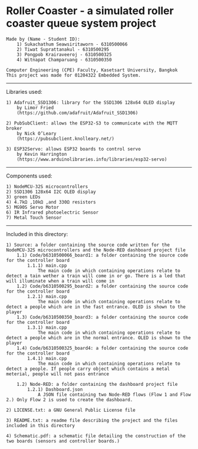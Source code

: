 #  Roller Coaster - a simulated roller coaster queue system project #
	Made by (Name - Student ID):
		1) Sukachathum Seawsiritaworn - 6310500066
		2) Tiwat Suprattanakul - 6310500295
		3) Pongpob Krairaveeroj	- 6310500325
		4) Witnapat Champaruang - 6310500350

	Computer Engineering (CPE) Faculty, Kasetsart University, Bangkok
	This project was made for 01204322 Embedded System.
	
------------------------------------------------------------------------

Libraries used:

	1) Adafruit_SSD1306: library for the SSD1306 128x64 OLED display
		by Limor Fried
		(https://github.com/adafruit/Adafruit_SSD1306)
	
	2) PubSubClient: allows the ESP32-S3 to communicate with the MQTT broker  
		by Nick O’Leary
		(https://pubsubclient.knolleary.net/)
	
	3) ESP32Servo: allows ESP32 boards to control servo
		by Kevin Harrington
		(https://www.arduinolibraries.info/libraries/esp32-servo)

------------------------------------------------------------------------

Components used:

	1) NodeMCU-32S microcontrollers
	2) SSD1306 128x64 I2C OLED display
	3) green LEDs
	4) 4.7kΩ ,10kΩ ,and 330Ω resistors
	5) MG90S Servo Motor
	6) IR Infrared photoelectric Sensor
	7) Metal Touch Sensor
	
------------------------------------------------------------------------	

Included in this directory:

	1) Source: a folder containing the source code written for the NodeMCU-32S microcontrollers and the Node-RED dashboard project file
		1.1) Code/b6310500066_board1: a folder containing the source code for the controller board
			1.1.1) main.cpp
				The main code in which containing operations relate to detect a tain wether a train will come in or go. There is a led that will illuminate when a train will come in
		1.2) Code/b6310500295_board2: a folder containing the source code for the controller board
			1.2.1) main.cpp
				The main code in which containing operations relate to detect a people which are in the fast entrance. OLED is shown to the player
		1.3) Code/b6310500350_board3: a folder containing the source code for the controller board
			1.3.1) main.cpp
				The main code in which containing operations relate to detect a people which are in the normal entrance. OLED is shown to the player
		1.4) Code/b6310500325_board4: a folder containing the source code for the controller board
			1.4.1) main.cpp
				The main code in which containing operations relate to detect a people. If people carry object which contains a metal meterial, people will not pass entrance

		1.2) Node-RED: a folder containing the dashboard project file
			1.2.1) Dashboard.json
				A JSON file containing two Node-RED flows (Flow 1 and Flow 2.) Only Flow 2 is used to create the dashboard.

	2) LICENSE.txt: a GNU General Public License file
	
	3) README.txt: a readme file describing the project and the files included in this directory
	
	4) Schematic.pdf: a schematic file detailing the construction of the two boards (sensors and controller boards.)
	
